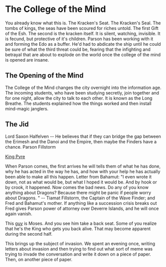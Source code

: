 # The College of the Mind

You already know what this is. The Kracken's Seat. The Kracken's Seal. The tombs of kings, the seas have been scoured for riches untold. The first Gift of the Esh. The second is the kracken itself. It is silent, watching, invisible. It is fecund, but protective of it's children. Parson has been working with it and forming the Edo as a buffer. He'd had to abdicate the ship until he could be sure of what the third threat could be, fearing that the infighting and betrayal that are about to explode on the world once the college of the mind is opened are insane.

## The Opening of the Mind

The College of the Mind changes the city overnight into the information age. The incoming students, who have been studying secretly, join together and for one night, allow the city to talk to each other. It is known as the Long Breathe. The students explained how the things worked and then install mind-magic janglers.

## The Jid

Lord Saxon Halfelven -- He believes that if they can bridge the gap between the Erimesh and the Danoi and the Empire, then maybe the Finders have a chance.
Parson Fillstorm

[King Pyre](/p/pyre.md)

When Parson comes, the first arrives he will tells them of what he has done, why he has acted in the way he has, and how with your help he has actually been able to make all this happen. Letter from Bahamut: "I even wrote it down, not as what would be, but what I hoped it would be. And by hook or by crook, it happened. Now comes the bad news. Do any of you know anything about Dragons? Because there might be panic if people worry about Dragons. " -- Tiamat Fillstorm, the Captain of the Wave Finder; and Fred and Bahamut's mother. If anything like a succession crisis breaks out Fred gives Parson power of attorney over Deverre Islands, and he will once again vanish.

This [guy](/p/fred.md) is Moses. And you see him take a back seat. Some of you realize that he's the King who gets you back alive. That may become apparent during the second half.

This brings up the subject of invasion. We spent an evening once, writing letters about invasion and then trying to find out what sort of meme was trying to invade the conversation and write it down on a piece of paper. Then, on another piece of paper. 